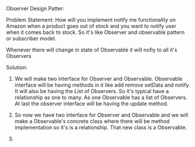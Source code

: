 Observer Design Patter: 

Problem Statement: How will you implement notify me functionality on Amazon when a product goes out of stock and you want to notify user when it comes back to stock. So it's like Observer and observable pattern or subscriber model. 

Whenever there will change in state of Observable it will nofiy to all it's Observers 

Solution: 
1) We will make two interface for Observer and Observable. Observable interface will be having methods in it like add remove setData and notify. It will also be having the List of Observers. So it's typical have a relationship as one to many. As one Observable has a list of Observers. At last the observer interface will be having the update method. 

2) So now we have two interface for Observer and Observable and we will make a Observable's concrete class where there will be method implementation so it's is a relationship. That new class is a Observable. 
3) 